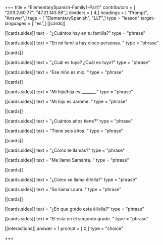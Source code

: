 +++
title = "ElementarySpanish-Family1-Part1"
contributors = [ "209.2.60.77", "47.21.143.58",]
dividers = [ 4,]
headings = [ "Prompt", "Answer",]
tags = [ "ElementarySpanish", "LLT",]
type = "lesson"
target-languages = [ "es",]
[[cards]]

[[cards.sides]]
text = "¿Cuántos hay en tu familia?"
type = "phrase"

[[cards.sides]]
text = "En mi familia hay cinco personas. "
type = "phrase"

[[cards]]

[[cards.sides]]
text = "¿Cuál es tuya? ¿Cuál es tuyo?"
type = "phrase"

[[cards.sides]]
text = "Ese niño es mio. "
type = "phrase"

[[cards]]

[[cards.sides]]
text = "Mi hijo/hija es _______."
type = "phrase"

[[cards.sides]]
text = "Mi hijo es Jarome. "
type = "phrase"

[[cards]]

[[cards.sides]]
text = "¿Cuántos años tiene?"
type = "phrase"

[[cards.sides]]
text = "Tiene seis años. "
type = "phrase"

[[cards]]

[[cards.sides]]
text = "¿Cómo te llamas?"
type = "phrase"

[[cards.sides]]
text = "Me llamo Samanta. "
type = "phrase"

[[cards]]

[[cards.sides]]
text = "¿Cómo se llama él/ella?"
type = "phrase"

[[cards.sides]]
text = "Se llama Laura. "
type = "phrase"

[[cards]]

[[cards.sides]]
text = "¿En que grado esta él/ella?"
type = "phrase"

[[cards.sides]]
text = "El esta en el segundo grado. "
type = "phrase"

[[interactions]]
answer = 1
prompt = [ 0,]
type = "choice"

+++
